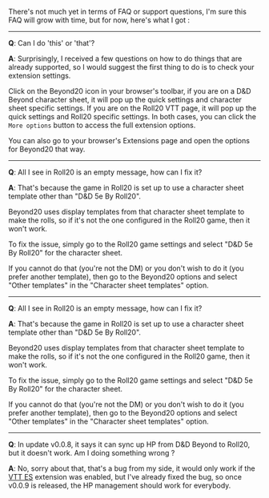 There's not much yet in terms of FAQ or support questions, I'm sure this FAQ will grow with time, but for now, here's what I got :

---

**Q**: Can I do 'this' or 'that'?

**A**: Surprisingly, I received a few questions on how to do things that are already supported, so I would suggest the first thing to do is to check your extension settings. 

Click on the Beyond20 icon in your browser's toolbar, if you are on a D&D Beyond character sheet, it will pop up the quick settings and character sheet specific settings. If you are on the Roll20 VTT page, it will pop up the quick settings and Roll20 specific settings. In both cases, you can click the `More options` button to access the full extension options.

You can also go to your browser's Extensions page and open the options for Beyond20 that way.

---

**Q**: All I see in Roll20 is an empty message, how can I fix it?

**A**: That's because the game in Roll20 is set up to use a character sheet template other than "D&D 5e By Roll20". 

Beyond20 uses display templates from that character sheet template to make the rolls, so if it's not the one configured in the Roll20 game, then it won't work.

To fix the issue, simply go to the Roll20 game settings and select "D&D 5e By Roll20" for the character sheet.

If you cannot do that (you're not the DM) or you don't wish to do it (you prefer another template), then go to the Beyond20 options and select "Other templates" in the "Character sheet templates" option.

---

**Q**: All I see in Roll20 is an empty message, how can I fix it?

**A**: That's because the game in Roll20 is set up to use a character sheet template other than "D&D 5e By Roll20". 

Beyond20 uses display templates from that character sheet template to make the rolls, so if it's not the one configured in the Roll20 game, then it won't work.

To fix the issue, simply go to the Roll20 game settings and select "D&D 5e By Roll20" for the character sheet.

If you cannot do that (you're not the DM) or you don't wish to do it (you prefer another template), then go to the Beyond20 options and select "Other templates" in the "Character sheet templates" option.

---

**Q**: In update v0.0.8, it says it can sync up HP from D&D Beyond to Roll20, but it doesn't work. Am I doing something wrong ?

**A**: No, sorry about that, that's a bug from my side, it would only work if the [VTT ES](https://chrome.google.com/webstore/detail/vtt-enhancement-suite/fadcomaehamhdhekodcpiglabcjkepff?hl=en-GB) extension was enabled, but I've already fixed the bug, so once v0.0.9 is released, the HP management should work for everybody.
